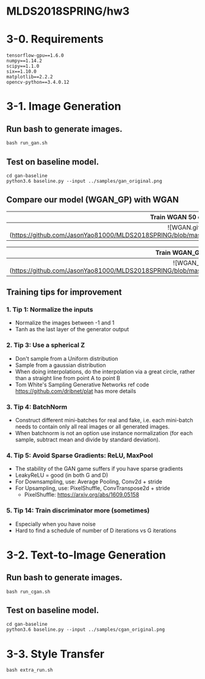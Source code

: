 # MLDS2018SPRING/hw3

# 3-0. Requirements
```
tensorflow-gpu==1.6.0
numpy==1.14.2
scipy==1.1.0
six==1.10.0
matplotlib==2.2.2
opencv-python==3.4.0.12
```

# 3-1. Image Generation
## Run bash to generate images.
```
bash run_gan.sh
```
## Test on baseline model.
```
cd gan-baseline
python3.6 baseline.py --input ../samples/gan_original.png
```
## Compare our model (WGAN_GP) with WGAN

|Train WGAN 50 epochs|
|:------------------:|
|![WGAN.gif](https://github.com/JasonYao81000/MLDS2018SPRING/blob/master/hw3/hw3_1/results/WGAN_Anime_64_62/WGAN.gif | width=100)|

|Train WGAN_GP 50 epochs|
|:------------------:|
|![WGAN_GP.gif](https://github.com/JasonYao81000/MLDS2018SPRING/blob/master/hw3/hw3_1/results/WGAN_GP_Anime_64_62/WGAN_GP.gif | width=100)|

## Training tips for improvement
### 1. Tip 1: Normalize the inputs 
- Normalize the images between -1 and 1 
- Tanh as the last layer of the generator output 
### 2. Tip 3: Use a spherical Z 
- Don't sample from a Uniform distribution 
- Sample from a gaussian distribution 
- When doing interpolations, do the interpolation via a great circle, rather than a straight line from point A to point B 
- Tom White's Sampling Generative Networks ref code https://github.com/dribnet/plat has more details 
### 3. Tip 4: BatchNorm 
- Construct different mini-batches for real and fake, i.e. each mini-batch needs to contain only all real images or all generated images. 
- When batchnorm is not an option use instance normalization (for each sample, subtract mean and divide by standard deviation). 
### 4. Tip 5: Avoid Sparse Gradients: ReLU, MaxPool 
- The stability of the GAN game suffers if you have sparse gradients
- LeakyReLU = good (in both G and D)
- For Downsampling, use: Average Pooling, Conv2d + stride
- For Upsampling, use: PixelShuffle, ConvTranspose2d + stride
  - PixelShuffle: https://arxiv.org/abs/1609.05158
### 5. Tip 14: Train discriminator more (sometimes) 
- Especially when you have noise
- Hard to find a schedule of number of D iterations vs G iterations

# 3-2. Text-to-Image Generation
## Run bash to generate images.
```
bash run_cgan.sh
```
## Test on baseline model.
```
cd gan-baseline
python3.6 baseline.py --input ../samples/cgan_original.png
```

# 3-3. Style Transfer
```
bash extra_run.sh
```
